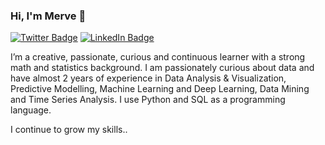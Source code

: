 ### Hi, I'm Merve :fairy:	

[![Twitter Badge](https://img.shields.io/badge/Twitter-Profile-informational?style=flat&logo=twitter&logoColor=white&color=1CA2F1)](https://twitter.com/mervgunak)
[![LinkedIn Badge](https://img.shields.io/badge/LinkedIn-Profile-informational?style=flat&logo=linkedin&logoColor=white&color=0D76A8)](https://www.linkedin.com/in/merve-gunak/)

I’m a creative, passionate, curious and continuous learner with a strong math and statistics background. I am passionately curious about data and have almost 2 years of experience in Data Analysis & Visualization, Predictive Modelling, Machine Learning and Deep Learning, Data Mining and Time Series Analysis. I use Python and SQL as a programming language. 

I continue to grow my skills..
